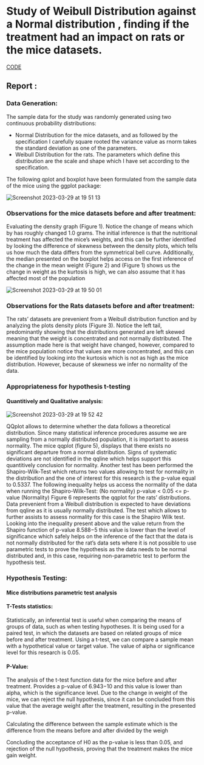 # Study of Weibull Distribution against a Normal distribution , finding if the treatment had an impact on rats or the mice datasets.

[CODE](https://github.com/pedrocor12/rats_drug_study/blob/main/rscript.R)


## Report :

### Data Generation:

The sample data for the study was randomly generated using two continuous probability distributions:
* Normal Distribution for the mice datasets, and as followed by the specification I carefully square 
rooted the variance value as rnorm takes the standard deviation as one of the parameters.
* Weibull Distribution for the rats. The parameters which define this distribution are the scale and 
shape which I have set according to the specification.

The following qplot and boxplot have been formulated from the sample data of the mice using the ggplot 
package:

![Screenshot 2023-03-29 at 19 51 13](https://user-images.githubusercontent.com/57505565/228639005-18f5a442-4fd0-4003-b1f2-bd12afbc24ef.png)

### Observations for the mice datasets before and after treatment:

Evaluating the density graph (Figure 1). Notice the change of means which by has roughly changed 1.0 
grams. The initial inference is that the nutritional treatment has affected the mice’s weights, and this can 
be further identified by looking the difference of skewness between the density plots, which tells us how 
much the data differs from the symmetrical bell curve. Additionally, the median presented on the boxplot
helps access on the first inference of the change in the mean weight (Figure 2) and (Figure 1) shows us 
the change in weight as the kurtosis is high, we can also assume that it has affected most of the 
population

![Screenshot 2023-03-29 at 19 50 01](https://user-images.githubusercontent.com/57505565/228638680-039b6779-3d7d-47d7-816f-ae3421854faf.png)

### Observations for the Rats datasets before and after treatment:

The rats’ datasets are prevenient from a Weibull distribution function and by analyzing the plots density 
plots (Figure 3). Notice the left tail, predominantly showing that the distributions generated are left
skewed meaning that the weight is concentrated and not normally distributed. The assumption made here 
is that weight have changed, however, compared to the mice population notice that values are more 
concentrated, and this can be identified by looking into the kurtosis which is not as high as the mice 
distribution. However, because of skewness we infer no normality of the data.


### Appropriateness for hypothesis t-testing

#### Quantitively and Qualitative analysis:

![Screenshot 2023-03-29 at 19 52 42](https://user-images.githubusercontent.com/57505565/228639492-ddb44140-f419-421b-9e1a-f753d597c9a4.png)


QQplot allows to determine whether the data follows a theoretical distribution. Since many statistical 
inference procedures assume we are sampling from a normally distributed population, it is important to 
assess normality. The mice qqplot (figure 5), displays that there exists no significant departure from a 
normal distribution. Signs of systematic deviations are not identified in the qqline which helps support 
this quantitively conclusion for normality. Another test has been performed the Shapiro-Wilk-Test which 
returns two values allowing to test for normality in the distribution and the one of interest for this 
research is the p-value equal to 0.5337. 
The following inequality helps us access the normality of the data when running the Shapiro-Wilk-Test:
(No normality) p-value < 0.05 <= p-value (Normality)
Figure 6 represents the qqplot for the rats’ distributions. Data prevenient from a Weibull distribution is 
expected to have deviations from qqline as it is usually normally distributed. The test which allows to 
further assists to assess normality for this case is the Shapiro Wilk test. Looking into the inequality present 
above and the value return from the Shapiro function of p-value 8.588−5
this value is lower than the 
level of significance which safely helps on the inference of the fact that the data is not normally 
distributed for the rat’s data sets where it is not possible to use parametric tests to prove the hypothesis as 
the data needs to be normal distributed and, in this case, requiring non-parametric test to perform the 
hypothesis test.

### Hypothesis Testing:

#### Mice distributions parametric test analysis

#### T-Tests statistics:
Statistically, an inferential test is useful when comparing the means of groups of data, such as when 
testing hypotheses. It is being used for a paired test, in which the datasets are based on related groups of 
mice before and after treatment. Using a t-test, we can compare a sample mean with a hypothetical value 
or target value. The value of alpha or significance level for this research is 0.05.

#### P-Value:

The analysis of the t-test function data for the mice before and after treatment. Provides a p-value of 
6.943−10 and this value is lower than alpha, which is the significance level. Due to the change in weight 
of the mice, we can reject the null hypothesis, since it can be concluded from this value that the average 
weight after the treatment, resulting in the presented p-value.

Calculating the difference between the sample estimate which is the difference from the means before 
and after divided by the weigh

Concluding the acceptance of H0 as the p-value is less than 0.05, and rejection of the null hypothesis, 
proving that the treatment makes the mice gain weight.

